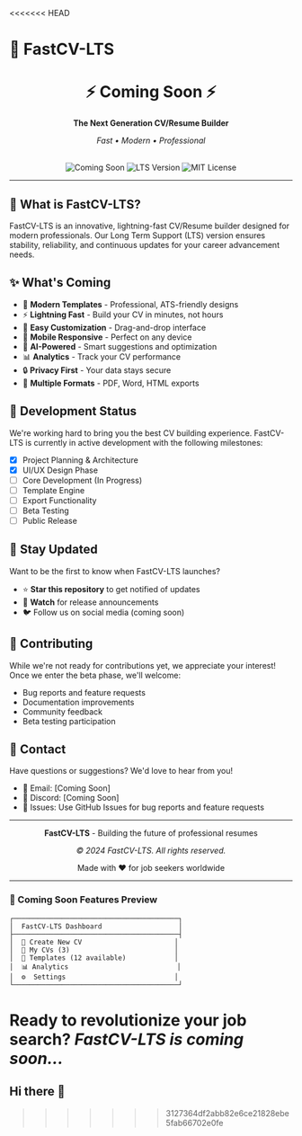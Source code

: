 <<<<<<< HEAD
# 🚀 FastCV-LTS

<div align="center">
  <h1>⚡ Coming Soon ⚡</h1>
  
  <p>
    <strong>The Next Generation CV/Resume Builder</strong>
  </p>
  
  <p>
    <em>Fast • Modern • Professional</em>
  </p>
  
  <br>
  
  <img src="https://img.shields.io/badge/Status-Coming%20Soon-orange?style=for-the-badge" alt="Coming Soon">
  <img src="https://img.shields.io/badge/Version-LTS-blue?style=for-the-badge" alt="LTS Version">
  <img src="https://img.shields.io/badge/License-MIT-green?style=for-the-badge" alt="MIT License">
</div>

---

## 🎯 What is FastCV-LTS?

FastCV-LTS is an innovative, lightning-fast CV/Resume builder designed for modern professionals. Our Long Term Support (LTS) version ensures stability, reliability, and continuous updates for your career advancement needs.

## ✨ What's Coming

- 🎨 **Modern Templates** - Professional, ATS-friendly designs
- ⚡ **Lightning Fast** - Build your CV in minutes, not hours
- 🔧 **Easy Customization** - Drag-and-drop interface
- 📱 **Mobile Responsive** - Perfect on any device
- 🤖 **AI-Powered** - Smart suggestions and optimization
- 📊 **Analytics** - Track your CV performance
- 🔒 **Privacy First** - Your data stays secure
- 💾 **Multiple Formats** - PDF, Word, HTML exports

## 🚧 Development Status

We're working hard to bring you the best CV building experience. FastCV-LTS is currently in active development with the following milestones:

- [x] Project Planning & Architecture
- [x] UI/UX Design Phase
- [ ] Core Development (In Progress)
- [ ] Template Engine
- [ ] Export Functionality
- [ ] Beta Testing
- [ ] Public Release

## 🔔 Stay Updated

Want to be the first to know when FastCV-LTS launches?

- ⭐ **Star this repository** to get notified of updates
- 👀 **Watch** for release announcements
- 🐦 Follow us on social media (coming soon)

## 🤝 Contributing

While we're not ready for contributions yet, we appreciate your interest! Once we enter the beta phase, we'll welcome:

- Bug reports and feature requests
- Documentation improvements
- Community feedback
- Beta testing participation

## 📧 Contact

Have questions or suggestions? We'd love to hear from you!

- 📧 Email: [Coming Soon]
- 💬 Discord: [Coming Soon]
- 🐛 Issues: Use GitHub Issues for bug reports and feature requests

---

<div align="center">
  <p>
    <strong>FastCV-LTS</strong> - Building the future of professional resumes
  </p>
  
  <p>
    <em>© 2024 FastCV-LTS. All rights reserved.</em>
  </p>
  
  <p>
    Made with ❤️ for job seekers worldwide
  </p>
</div>

---

### 🌟 Coming Soon Features Preview

```
┌─────────────────────────────────────────┐
│  FastCV-LTS Dashboard                   │
├─────────────────────────────────────────┤
│  📝 Create New CV                       │
│  📂 My CVs (3)                          │
│  🎨 Templates (12 available)            │
│  📊 Analytics                           │
│  ⚙️  Settings                           │
└─────────────────────────────────────────┘
```

**Ready to revolutionize your job search?** 
*FastCV-LTS is coming soon...*
=======
## Hi there 👋

<!--
**FastCV-LTS/FastCV-LTS** is a ✨ _special_ ✨ repository because its `README.md` (this file) appears on your GitHub profile.

Here are some ideas to get you started:

- 🔭 I’m currently working on ...
- 🌱 I’m currently learning ...
- 👯 I’m looking to collaborate on ...
- 🤔 I’m looking for help with ...
- 💬 Ask me about ...
- 📫 How to reach me: ...
- 😄 Pronouns: ...
- ⚡ Fun fact: ...
-->
>>>>>>> 3127364df2abb82e6ce21828ebe5fab66702e0fe
